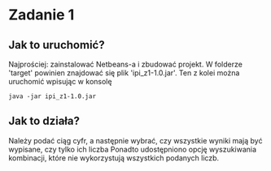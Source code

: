 # Zadanie 1
## Jak to uruchomić?
Najprościej: zainstalować Netbeans-a i zbudować projekt.
W folderze 'target' powinien znajdować się plik 'ipi_z1-1.0.jar'.
Ten z kolei można uruchomić wpisując w konsolę
```
java -jar ipi_z1-1.0.jar
```
## Jak to działa?
Należy podać ciąg cyfr, a następnie wybrać, czy wszystkie wyniki mają być wypisane, czy tylko ich liczba
Ponadto udostępniono opcję wyszukiwania kombinacji, które nie wykorzystują wszystkich podanych liczb.

